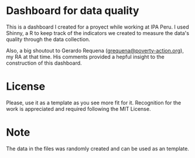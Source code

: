 # Dashboard for data quality
This is a dashboard I created for a proyect while working at IPA Peru. I used Shinny, a R to keep track of the indicators we created to measure the data's quality through the data collection.

Also, a big shoutout to Gerardo Requena (grequena@poverty-action.org), my RA at that time. His comments provided a hepful insight to the construction of this dashboard.

# License
Please, use it as a template as you see more fit for it. Recognition for the work is appreciated and required following the MIT License.

# Note
The data in the files was randomly created and can be used as an template.
